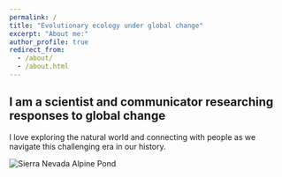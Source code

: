 ```yaml
---
permalink: /
title: "Evolutionary ecology under global change"
excerpt: "About me:"
author_profile: true
redirect_from: 
  - /about/
  - /about.html
---
```


I am a scientist and communicator researching responses to global change
-
I love exploring the natural world and connecting with people as we navigate this challenging era in our history.

![Sierra Nevada Alpine Pond](C:/Users/prile/Documents/Website/eprileson.github.io/images/PXL_20220510_195253982.jpg)
